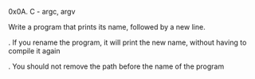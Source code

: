 0x0A. C - argc, argv

Write a program that prints its name, followed by a new line.

. If you rename the program, it will print the new name, without having to compile it again

. You should not remove the path before the name of the program
